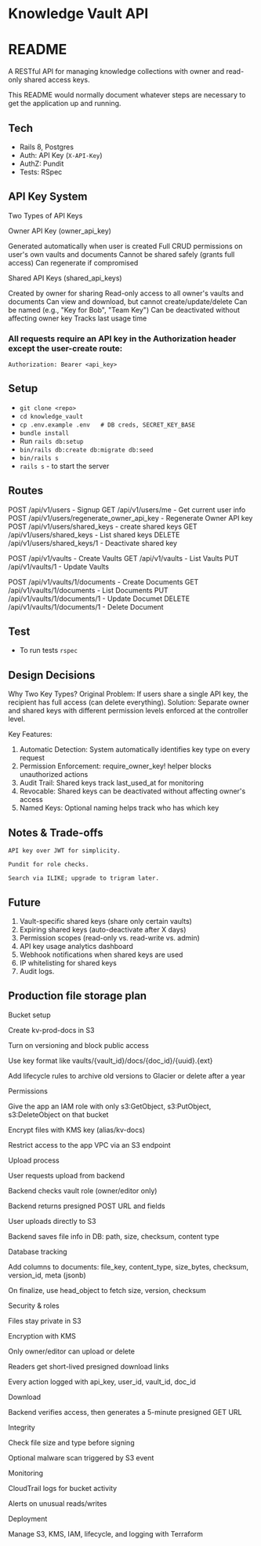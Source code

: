 # Knowledge Vault API

# README
A RESTful API for managing knowledge collections with owner and read-only shared access keys.

This README would normally document whatever steps are necessary to get the
application up and running.

## Tech
  - Rails 8, Postgres
  - Auth: API Key (`X-API-Key`)
  - AuthZ: Pundit
  - Tests: RSpec

## API Key System
  Two Types of API Keys

  Owner API Key (owner_api_key)

  Generated automatically when user is created
  Full CRUD permissions on user's own vaults and documents
  Cannot be shared safely (grants full access)
  Can regenerate if compromised


  Shared API Keys (shared_api_keys)

  Created by owner for sharing
  Read-only access to all owner's vaults and documents
  Can view and download, but cannot create/update/delete
  Can be named (e.g., "Key for Bob", "Team Key")
  Can be deactivated without affecting owner key
  Tracks last usage time

### All requests require an API key in the Authorization header except the user-create route:
  `Authorization: Bearer <api_key>`

## Setup
  - `git clone <repo>`
  - `cd knowledge_vault`
  - `cp .env.example .env   # DB creds, SECRET_KEY_BASE`
  - `bundle install`
  - Run `rails db:setup`
  - `bin/rails db:create db:migrate db:seed`
  - `bin/rails s`
  - `rails s` - to start the server


## Routes
  POST /api/v1/users - Signup
  GET /api/v1/users/me - Get current user info
  POST /api/v1/users/regenerate_owner_api_key - Regenerate Owner API key
  POST /api/v1/users/shared_keys - create shared keys
  GET /api/v1/users/shared_keys - List shared keys
  DELETE /api/v1/users/shared_keys/1 - Deactivate shared key

  POST /api/v1/vaults - Create Vaults
  GET /api/v1/vaults - List Vaults
  PUT /api/v1/vaults/1 - Update Vaults


  POST /api/v1/vaults/1/documents - Create Documents
  GET /api/v1/vaults/1/documents - List Documents
  PUT /api/v1/vaults/1/documents/1 - Update Documet
  DELETE /api/v1/vaults/1/documents/1 - Delete Document

 ## Test
  - To run tests `rspec`

## Design Decisions
  Why Two Key Types?
  Original Problem: If users share a single API key, the recipient has full access (can delete everything).
  Solution: Separate owner and shared keys with different permission levels enforced at the controller level.
  
  Key Features:

  1. Automatic Detection: System automatically identifies key type on every request
  2. Permission Enforcement: require_owner_key! helper blocks unauthorized actions
  3. Audit Trail: Shared keys track last_used_at for monitoring
  4. Revocable: Shared keys can be deactivated without affecting owner's access
  5. Named Keys: Optional naming helps track who has which key

## Notes & Trade-offs

    API key over JWT for simplicity.

    Pundit for role checks.

    Search via ILIKE; upgrade to trigram later.

## Future

  1. Vault-specific shared keys (share only certain vaults)
  2. Expiring shared keys (auto-deactivate after X days)
  3. Permission scopes (read-only vs. read-write vs. admin)
  4. API key usage analytics dashboard
  5. Webhook notifications when shared keys are used
  6. IP whitelisting for shared keys
  7. Audit logs.

## Production file storage plan

  Bucket setup

  Create kv-prod-docs in S3

  Turn on versioning and block public access

  Use key format like vaults/{vault_id}/docs/{doc_id}/{uuid}.{ext}

  Add lifecycle rules to archive old versions to Glacier or delete after a year

  Permissions

  Give the app an IAM role with only s3:GetObject, s3:PutObject, s3:DeleteObject on that bucket

  Encrypt files with KMS key (alias/kv-docs)

  Restrict access to the app VPC via an S3 endpoint

  Upload process

  User requests upload from backend

  Backend checks vault role (owner/editor only)

  Backend returns presigned POST URL and fields

  User uploads directly to S3

  Backend saves file info in DB: path, size, checksum, content type

  Database tracking

  Add columns to documents: file_key, content_type, size_bytes, checksum, version_id, meta (jsonb)

  On finalize, use head_object to fetch size, version, checksum

  Security & roles

  Files stay private in S3

  Encryption with KMS

  Only owner/editor can upload or delete

  Readers get short-lived presigned download links

  Every action logged with api_key, user_id, vault_id, doc_id

  Download

  Backend verifies access, then generates a 5-minute presigned GET URL

  Integrity

  Check file size and type before signing

  Optional malware scan triggered by S3 event

  Monitoring

  CloudTrail logs for bucket activity

  Alerts on unusual reads/writes

  Deployment

  Manage S3, KMS, IAM, lifecycle, and logging with Terraform